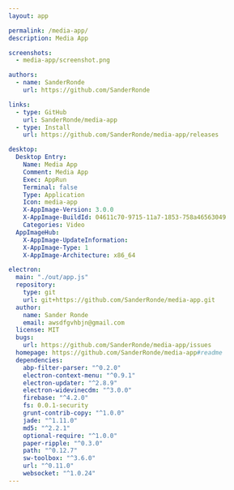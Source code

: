 ```yaml
---
layout: app

permalink: /media-app/
description: Media App

screenshots:
  - media-app/screenshot.png

authors:
  - name: SanderRonde
    url: https://github.com/SanderRonde

links:
  - type: GitHub
    url: SanderRonde/media-app
  - type: Install
    url: https://github.com/SanderRonde/media-app/releases

desktop:
  Desktop Entry:
    Name: Media App
    Comment: Media App
    Exec: AppRun
    Terminal: false
    Type: Application
    Icon: media-app
    X-AppImage-Version: 3.0.0
    X-AppImage-BuildId: 04611c70-9715-11a7-1853-758a46563049
    Categories: Video
  AppImageHub:
    X-AppImage-UpdateInformation: 
    X-AppImage-Type: 1
    X-AppImage-Architecture: x86_64

electron:
  main: "./out/app.js"
  repository:
    type: git
    url: git+https://github.com/SanderRonde/media-app.git
  author:
    name: Sander Ronde
    email: awsdfgvhbjn@gmail.com
  license: MIT
  bugs:
    url: https://github.com/SanderRonde/media-app/issues
  homepage: https://github.com/SanderRonde/media-app#readme
  dependencies:
    abp-filter-parser: "^0.2.0"
    electron-context-menu: "^0.9.1"
    electron-updater: "^2.8.9"
    electron-widevinecdm: "^3.0.0"
    firebase: "^4.2.0"
    fs: 0.0.1-security
    grunt-contrib-copy: "^1.0.0"
    jade: "^1.11.0"
    md5: "^2.2.1"
    optional-require: "^1.0.0"
    paper-ripple: "^0.3.0"
    path: "^0.12.7"
    sw-toolbox: "^3.6.0"
    url: "^0.11.0"
    websocket: "^1.0.24"
---
```

